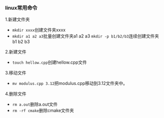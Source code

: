 ### linux常用命令
1.新建文件夹
* ```mkdir xxxx```创建文件夹xxxx
* ```mkdir a1 a2 a3```批量创建文件夹a1 a2 a3
```mkdir -p b1/b2/b3```连续创建文件夹b1 b2 b3

2.新建文件
* ```touch hellow.cpp```创建hellow.cpp文件

3.移动文件
* ```mv modulus.cpp 3.12```把modulus.cpp移动到3.12文件夹中。

4.删除文件

* ```rm a.out```删除a.out文件
* ```rm -rf cmake```删除cmake文件夹